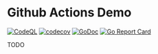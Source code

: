 # Github Actions Demo

[![CodeQL](https://github.com/arnaud-tincelin/actions-demo/actions/workflows/codeql-analysis.yml/badge.svg?branch=master)](https://github.com/arnaud-tincelin/actions-demo/actions/workflows/codeql-analysis.yml)
[![codecov](https://codecov.io/gh/arnaud-tincelin/actions-demo/branch/master/graph/badge.svg)](https://codecov.io/gh/arnaud-tincelin/actions-demo)
[![GoDoc](https://godoc.org/github.com/arnaud-tincelin/actions-demo?status.svg)](https://godoc.org/github.com/arnaud-tincelin/actions-demo)
[![Go Report Card](https://goreportcard.com/badge/github.com/arnaud-tincelin/actions-demo)](https://goreportcard.com/report/github.com/arnaud-tincelin/actions-demo)

TODO
